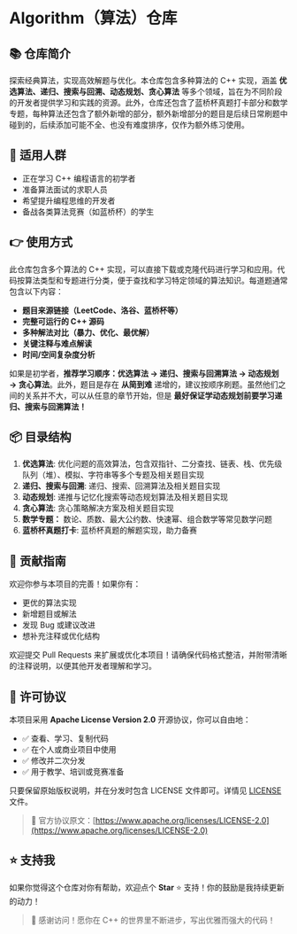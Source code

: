 # Algorithm（算法）仓库

## 📚 仓库简介

探索经典算法，实现高效解题与优化。本仓库包含多种算法的 C++ 实现，涵盖 **优选算法、递归、搜索与回溯、动态规划、贪心算法** 等多个领域，旨在为不同阶段的开发者提供学习和实践的资源。此外，仓库还包含了蓝桥杯真题打卡部分和数学专题，每种算法还包含了额外新增的部分，额外新增部分的题目是后续日常刷题中碰到的，后续添加可能不全、也没有难度排序，仅作为额外练习使用。

## 🎯 适用人群

-   正在学习 C++ 编程语言的初学者
-   准备算法面试的求职人员
-   希望提升编程思维的开发者
-   备战各类算法竞赛（如蓝桥杯）的学生

## 👉 使用方式

此仓库包含多个算法的 C++ 实现，可以直接下载或克隆代码进行学习和应用。代码按算法类型和专题进行分类，便于查找和学习特定领域的算法知识。每道题通常包含以下内容：

- **题目来源链接（LeetCode、洛谷、蓝桥杯等）**
- **完整可运行的 C++ 源码**
- **多种解法对比（暴力、优化、最优解）**
- **关键注释与难点解读**
- **时间/空间复杂度分析**

如果是初学者，**推荐学习顺序：优选算法 → 递归、搜索与回溯算法 → 动态规划 → 贪心算法**。此外，题目是存在 **从简到难** 递增的，建议按顺序刷题。虽然他们之间的关系并不大，可以从任意的章节开始，但是 **最好保证学动态规划前要学习递归、搜索与回溯算法！**

## 📦 目录结构

1.  **优选算法**: 优化问题的高效算法，包含双指针、二分查找、链表、栈、优先级队列（堆）、模拟、字符串等多个专题及相关题目实现
2.  **递归、搜索与回溯**: 递归、搜索、回溯算法及相关题目实现
3.  **动态规划**: 递推与记忆化搜索等动态规划算法及相关题目实现
4.  **贪心算法**: 贪心策略解决方案及相关题目实现
5.  **数学专题：** 数论、质数、最大公约数、快速幂、组合数学等常见数学问题
6.  **蓝桥杯真题打卡**: 蓝桥杯真题的解题实现，助力备赛

## 🤝 贡献指南

欢迎你参与本项目的完善！如果你有：

- 更优的算法实现
- 新增题目或解法
- 发现 Bug 或建议改进
- 想补充注释或优化结构

欢迎提交 Pull Requests 来扩展或优化本项目！请确保代码格式整洁，并附带清晰的注释说明，以便其他开发者理解和学习。

## 📄 许可协议

本项目采用 **Apache License Version 2.0** 开源协议，你可以自由地：

- ✅ 查看、学习、复制代码
- ✅ 在个人或商业项目中使用
- ✅ 修改并二次分发
- ✅ 用于教学、培训或竞赛准备

只要保留原始版权说明，并在分发时包含 LICENSE 文件即可。详情见 [LICENSE](https://github.com/huangcancan-xbc/Algorithm/blob/master/LICENSE) 文件。

> 🔗 官方协议原文：[https://www.apache.org/licenses/LICENSE-2.0](https://www.apache.org/licenses/LICENSE-2.0)

## ⭐ 支持我

如果你觉得这个仓库对你有帮助，欢迎点个 **Star** ⭐ 支持！你的鼓励是我持续更新的动力！

>   👋 感谢访问！愿你在 C++ 的世界里不断进步，写出优雅而强大的代码！
